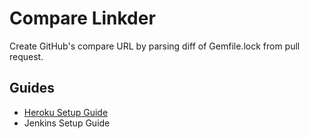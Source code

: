 Compare Linkder
===============

Create GitHub's compare URL by parsing diff of Gemfile.lock from pull request.

Guides
------

* [Heroku Setup Guide](guides/heroku_setup_guide.md)
* Jenkins Setup Guide
